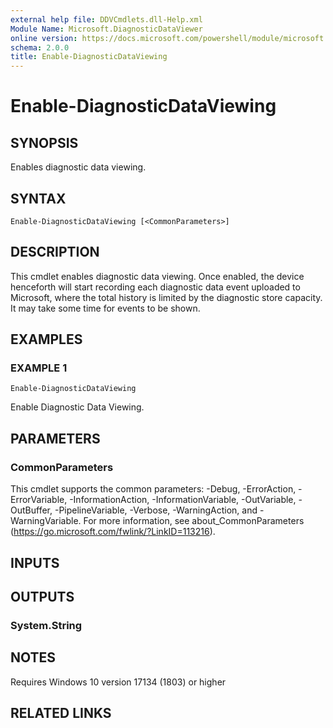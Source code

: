 ```yaml
---
external help file: DDVCmdlets.dll-Help.xml
Module Name: Microsoft.DiagnosticDataViewer
online version: https://docs.microsoft.com/powershell/module/microsoft.diagnosticdataviewer/enable-diagnosticdataviewing?view=windowsserver2022-ps&wt.mc_id=ps-gethelp
schema: 2.0.0
title: Enable-DiagnosticDataViewing
---
```


# Enable-DiagnosticDataViewing

## SYNOPSIS
Enables diagnostic data viewing.

## SYNTAX

```
Enable-DiagnosticDataViewing [<CommonParameters>]
```

## DESCRIPTION
This cmdlet enables diagnostic data viewing.
Once enabled, the device henceforth will start recording each diagnostic data event uploaded to Microsoft, where the total history is limited by the diagnostic store capacity.
It may take some time for events to be shown.

## EXAMPLES

### EXAMPLE 1
```
Enable-DiagnosticDataViewing
```

Enable Diagnostic Data Viewing.

## PARAMETERS

### CommonParameters
This cmdlet supports the common parameters: -Debug, -ErrorAction, -ErrorVariable, -InformationAction, -InformationVariable, -OutVariable, -OutBuffer, -PipelineVariable, -Verbose, -WarningAction, and -WarningVariable. For more information, see about_CommonParameters (https://go.microsoft.com/fwlink/?LinkID=113216).

## INPUTS

## OUTPUTS

### System.String
## NOTES
Requires Windows 10 version 17134 (1803) or higher

## RELATED LINKS
